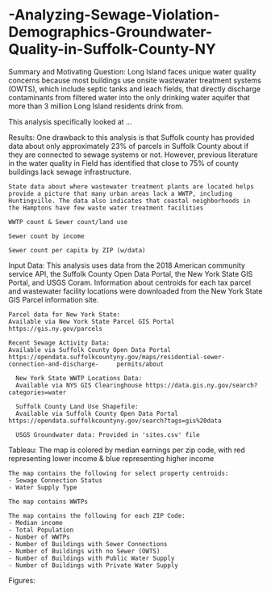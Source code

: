 # -Analyzing-Sewage-Violation-Demographics-Groundwater-Quality-in-Suffolk-County-NY

Summary and Motivating Question:
Long Island faces unique water quality concerns because most buildings use onsite wastewater treatment systems (OWTS), which include septic tanks and leach fields, that directly discharge contaminants from filtered water into the only drinking water aquifer that more than 3 million Long Island residents drink from. 

This analysis specifically looked at …

Results: 
	One drawback to this analysis is that Suffolk county has provided data about only approximately 23% of parcels in Suffolk County about if 	  they are connected to sewage systems or not. However, previous literature in the water quality in Field has identified that close to 75% of 	      county buildings lack sewage infrastructure.

	State data about where wastewater treatment plants are located helps provide a picture that many urban areas lack a WWTP, including     	Huntingville. The data also indicates that coastal neighborhoods in the Hamptons have few waste water treatment facilities

	WWTP count & Sewer count/land use

	Sewer count by income

	Sewer count per capita by ZIP (w/data)

Input Data:
	This analysis uses data from the 2018 American community service API, the Suffolk County Open Data Portal, the New York State GIS Portal, 	  and USGS Coram. Information about centroids for each tax parcel and wastewater facility locations were downloaded from the New York State           GIS Parcel information site.

	Parcel data for New York State:
	Available via New York State Parcel GIS Portal https://gis.ny.gov/parcels

	Recent Sewage Activity Data:
	Available via Suffolk County Open Data Portal https://opendata.suffolkcountyny.gov/maps/residential-sewer-connection-and-discharge-		permits/about
 
      New York State WWTP Locations Data:
      Available via NYS GIS Clearinghouse https://data.gis.ny.gov/search?categories=water

      Suffolk County Land Use Shapefile:
      Available via Suffolk County Open Data Portal https://opendata.suffolkcountyny.gov/search?tags=gis%20data
      
      USGS Groundwater data: Provided in 'sites.csv' file
     
Tableau: 
	The map is colored by median earnings per zip code, with red representing lower income & blue representing higher income

	The map contains the following for select property centroids:
	- Sewage Connection Status
	- Water Supply Type

	The map contains WWTPs

	The map contains the following for each ZIP Code:
	- Median income
	- Total Population
	- Number of WWTPs
	- Number of Buildings with Sewer Connections
	- Number of Buildings with no Sewer (OWTS)
	- Number of Buildings with Public Water Supply
	- Number of Buildings with Private Water Supply

Figures:


